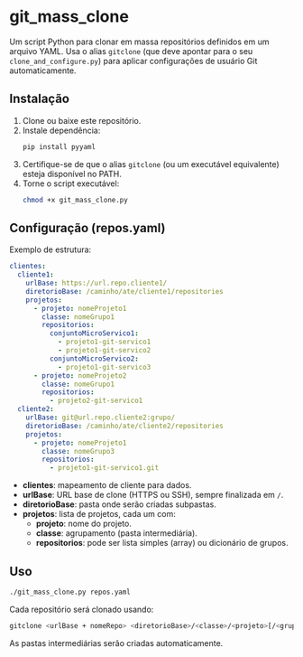 # git_mass_clone

Um script Python para clonar em massa repositórios definidos em um arquivo YAML. Usa o alias
`gitclone` (que deve apontar para o seu `clone_and_configure.py`) para aplicar configurações
de usuário Git automaticamente.

## Instalação

1. Clone ou baixe este repositório.
2. Instale dependência:
   ```bash
   pip install pyyaml
   ```
3. Certifique-se de que o alias `gitclone` (ou um executável equivalente) esteja disponível no PATH.
4. Torne o script executável:
   ```bash
   chmod +x git_mass_clone.py
   ```

## Configuração (repos.yaml)

Exemplo de estrutura:

```yaml
clientes:
  cliente1:
    urlBase: https://url.repo.cliente1/
    diretorioBase: /caminho/ate/cliente1/repositories
    projetos:
      - projeto: nomeProjeto1
        classe: nomeGrupo1
        repositorios:
          conjuntoMicroServico1:
            - projeto1-git-servico1
            - projeto1-git-servico2
          conjuntoMicroServico2:
            - projeto1-git-servico3
      - projeto: nomeProjeto2
        classe: nomeGrupo1
        repositorios:
          - projeto2-git-servico1
  cliente2:
    urlBase: git@url.repo.cliente2:grupo/
    diretorioBase: /caminho/ate/cliente2/repositories
    projetos:
      - projeto: nomeProjeto1
        classe: nomeGrupo3
        repositorios:
          - projeto1-git-servico1.git
```

- **clientes**: mapeamento de cliente para dados.
- **urlBase**: URL base de clone (HTTPS ou SSH), sempre finalizada em `/`.
- **diretorioBase**: pasta onde serão criadas subpastas.
- **projetos**: lista de projetos, cada um com:
  - **projeto**: nome do projeto.
  - **classe**: agrupamento (pasta intermediária).
  - **repositorios**: pode ser lista simples (array) ou dicionário de grupos.

## Uso

```bash
./git_mass_clone.py repos.yaml
```

Cada repositório será clonado usando:

```bash
gitclone <urlBase + nomeRepo> <diretorioBase>/<classe>/<projeto>[/<grupo>]/<nomeRepo>
```

As pastas intermediárias serão criadas automaticamente.